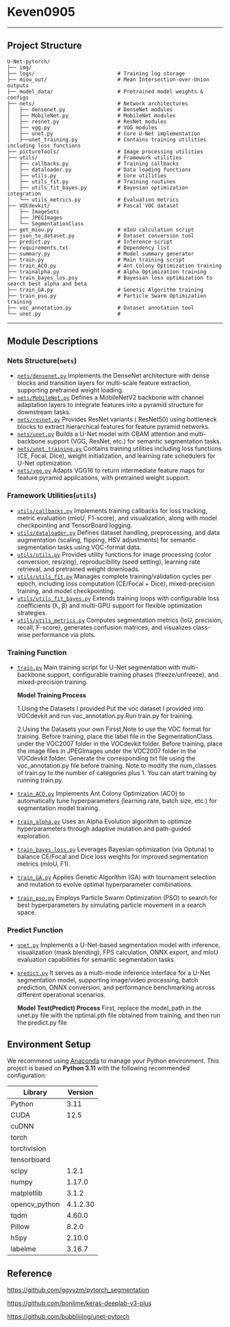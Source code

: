 # Keven0905
---
## Project Structure
```
U-Net-pytorch/
├── img/
├── logs/                           # Training log storage
├── miou_out/                       # Mean Intersection-over-Union outputs
├── model_data/                     # Pretrained model weights & configs
├── nets/                           # Network architectures
│   ├── densenet.py                 # DenseNet modules
│   ├── MobileNet.py                # MobileNet modules
│   ├── resnet.py                   # ResNet modules
│   ├── vgg.py                      # VGG modules
│   ├── unet.py                     # Core U-Net implementation
│   ├──unet_training.py             # Contains training utilities including loss functions 
├── pictureTools/                   # Image processing utilities
├── utils/                          # Framework utilities
│   ├── callbacks.py                # Training callbacks
│   ├── dataloader.py               # Data loading functions
│   ├── utils.py                    # Core utilities
│   ├── utils_fit.py                # Training routines
│   ├── utils_fit_bayes.py          # Bayesian optimization integration
│   └── utils_metrics.py            # Evaluation metrics
├── VOCdevkit/                      # Pascal VOC dataset
│   ├── ImageSets
│   ├── JPEGImages
│   └── SegmentationClass         
├── get_miou.py                     # mIoU calculation script
├── json_to_dataset.py              # Dataset conversion tool
├── predict.py                      # Inference script
├── requirements.txt                # Dependency list
├── summary.py                      # Model summary generator
├── train.py                        # Main training script
├── train_ACO.py                    # Ant Colony Optimization training
├── trainalpha.py                   # Alpha Optimization training
├── train_bayes_los.psy             # Bayesian loss optimization to search best alpha and beta
├── train_GA.py                     # Genetic Algorithm training
├── train_pso.py                    # Particle Swarm Optimization training
├── voc_annotation.py               # Dataset annotation tool
└── unet.py                         #
```

---
## Module Descriptions
### Nets Structure(`nets`)
- [`nets/densenet.py`](./densenet.py)
Implements the DenseNet architecture with dense blocks and transition layers for multi-scale feature extraction, supporting pretrained weight loading.
- [`nets/MobileNet.py`](./MobileNet.py)
Defines a MobileNetV2 backbone with channel adaptation layers to integrate features into a pyramid structure for downstream tasks.
- [`nets/resnet.py`](./resnet.py)
Provides ResNet variants ( ResNet50) using bottleneck blocks to extract hierarchical features for feature pyramid networks.
- [`nets/unet.py`](./unet.py)
Builds a U-Net model with CBAM attention and multi-backbone support (VGG, ResNet, etc.) for semantic segmentation tasks.
- [`nets/unet_training.py`](./unet_training.py)
Contains training utilities including loss functions (CE, Focal, Dice), weight initialization, and learning rate schedulers for U-Net optimization.
- [`nets/vgg.py`](./vgg.py)
Adapts VGG16 to return intermediate feature maps for feature pyramid applications, with pretrained weight support.
### Framework Utilities(`utils`)
- [`utils/callbacks.py`](./callbacks.py)
Implements training callbacks for loss tracking, metric evaluation (mIoU, F1-score), and visualization, along with model checkpointing and TensorBoard logging.
- [`utils/dataloader.py`](./dataloader.py)
Defines dataset handling, preprocessing, and data augmentation (scaling, flipping, HSV adjustments) for semantic segmentation tasks using VOC-format data.
- [`utils/utils.py`](./utils.py)
Provides utility functions for image processing (color conversion, resizing), reproducibility (seed setting), learning rate retrieval, and pretrained weight downloads.
- [`utils/utils_fit.py`](./utils_fit.py)
Manages complete training/validation cycles per epoch, including loss computation (CE/Focal + Dice), mixed-precision training, and model checkpointing.
- [`utils/utils_fit_bayes.py`](./utils_fit_bayes.py)
Extends training loops with configurable loss coefficients (λ, β) and multi-GPU support for flexible optimization strategies.
- [`utils/utils_metrics.py`](./utils_metrics.py)
Computes segmentation metrics (IoU, precision, recall, F-score), generates confusion matrices, and visualizes class-wise performance via plots.
### Training Function
- [`train.py`](train.py)
Main training script for U-Net segmentation with multi-backbone support, configurable training phases (freeze/unfreeze), and mixed-precision training.
  
   **Model Training Process**
  
  1.Using the Datasets I provided
  Put the voc dataset I provided into VOCdevkit and run voc_annotation.py.Run train.py for training.
  
  2.Using the Datasets your own
  Firsst,Note to use the VOC format for training.
  Before training, place the label file in the SegmentationClass under the VOC2007 folder in the VOCdevkit folder.
  Before training, place the image files in JPEGImages under the VOC2007 folder in the VOCdevkit folder.
  Generate the corresponding txt file using the voc_annotation.py file before training.
  Note to modify the num_classes of train.py to the number of categories plus 1.
  You can start training by running train.py.

- [`train_ACO.py`](train_ACO.py)
Implements Ant Colony Optimization (ACO) to automatically tune hyperparameters (learning rate, batch size, etc.) for segmentation model training.
- [`train_alpha.py`](train_alpha.py)
Uses an Alpha Evolution algorithm to optimize hyperparameters through adaptive mutation and path-guided exploration.
- [`train_bayes_loss.py`](train_bayes_loss.py)
Leverages Bayesian optimization (via Optuna) to balance CE/Focal and Dice loss weights for improved segmentation metrics (mIoU, F1).
- [`train_GA.py`](train_GA.py)
Applies Genetic Algorithm (GA) with tournament selection and mutation to evolve optimal hyperparameter combinations.
- [`train_pso.py`](train_pso.py)
Employs Particle Swarm Optimization (PSO) to search for best hyperparameters by simulating particle movement in a search space.
### Predict Function
- [`unet.py`](unet.py)
Implements a U-Net-based segmentation model with inference, visualization (mask blending), FPS calculation, ONNX export, and mIoU evaluation capabilities for semantic segmentation tasks.
- [`predict.py`](predict.py)
It serves as a multi-mode inference interface for a U-Net segmentation model, supporting image/video processing, batch prediction, ONNX conversion, and performance benchmarking across different operational scenarios.

   **Model Test(Predict) Process**
   First, replace the model_path in the unet.py file with the optimal.pth file obtained from training, and then run the predict.py file
## Environment Setup
We recommend using [Anaconda](https://www.anaconda.com/) to manage your Python environment. This project is based on **Python 3.11** with the following recommended configuration:

| Library         | Version     |
|----------------|-------------|
| Python          | 3.11        |
| CUDA            | 12.5        |
| cuDNN           |             |
| torch           |             |
| torchvision     |             |
| tensorboard     |             |
|scipy            | 1.2.1       |
|numpy            | 1.17.0      |
|matplotlib       | 3.1.2       |
|opencv_python    | 4.1.2.30    |
|tqdm             | 4.60.0      |
|Pillow           | 8.2.0       |
|h5py             | 2.10.0      |
|labelme          | 3.16.7      |

## Reference
https://github.com/ggyyzm/pytorch_segmentation  

https://github.com/bonlime/keras-deeplab-v3-plus

https://github.com/bubbliiiing/unet-pytorch
